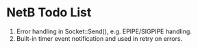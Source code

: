 # NetB Todo List 

1. Error handling in Socket::Send(), e.g. EPIPE/SIGPIPE handling. 
2. Built-in timer event notification and used in retry on errors.
